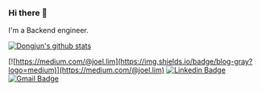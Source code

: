 ### Hi there 👋
I'm a Backend engineer.

[![Dongjun's github stats](https://github-readme-stats.vercel.app/api?username=DongjunLim&count_private=true&show_icons=true&theme=dracula)](https://github.com/DongjunLim/github-readme-stats)

[![https://medium.com/@joel.lim](https://img.shields.io/badge/blog-gray?logo=medium)](https://medium.com/@joel.lim)
[![Linkedin Badge](https://img.shields.io/badge/-LinkedIn-blue?&logo=Linkedin&logoColor=white&link=https://www.linkedin.com/in/seong-yun-byeon-8183a8113/)](www.linkedin.com/in/dongjun-lim-0441a61b4)
[![Gmail Badge](https://img.shields.io/badge/Gmail-d14836?&logo=Gmail&logoColor=white&link=mailto:lacuna7304@gmail.com)](mailto:lacuna7304@gmail.com)
